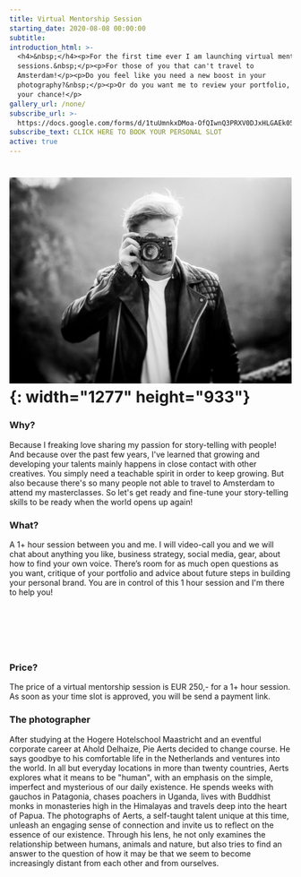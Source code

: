 ```yaml
---
title: Virtual Mentorship Session
starting_date: 2020-08-08 00:00:00
subtitle:
introduction_html: >-
  <h4>&nbsp;</h4><p>For the first time ever I am launching virtual mentorship
  sessions.&nbsp;</p><p>For those of you that can't travel to
  Amsterdam!</p><p>Do you feel like you need a new boost in your
  photography?&nbsp;</p><p>Or do you want me to review your portfolio, this is
  your chance!</p>
gallery_url: /none/
subscribe_url: >-
  https://docs.google.com/forms/d/1tuUmnkxDMoa-OfQIwnQ3PRXV0DJxHLGAEk05NA_Oj_Y/edit
subscribe_text: CLICK HERE TO BOOK YOUR PERSONAL SLOT
active: true
---
```


# ![](/uploads/0h3a6324-copy-5-2.JPG){: width="1277" height="933"}

### Why?

Because I freaking love sharing my passion for story-telling with people\! And because over the past few years, I've learned that growing and developing your talents mainly happens in close contact with other creatives. You simply need a teachable spirit in order to keep growing. But also because there's so many people not able to travel to Amsterdam to attend my masterclasses. So let's get ready and fine-tune your story-telling skills to be ready when the world opens up again\!&nbsp;

### What?

A 1+ hour session between you and me. I will video-call you and we will chat about anything you like, business strategy, social media, gear, about how to find your own voice. There’s room for as much open questions as you want, critique of your portfolio and advice about future steps in building your personal brand. You are in control of this 1 hour session and I'm there to help you\!&nbsp;

&nbsp;

&nbsp;

&nbsp;

### Price?

The price of a virtual mentorship session is EUR 250,- for a 1+ hour session. As soon as your time slot is approved, you will be send a payment link.&nbsp;

### The photographer

After studying at the Hogere Hotelschool Maastricht and an eventful corporate career at Ahold Delhaize, Pie Aerts decided to change course. He says goodbye to his comfortable life in the Netherlands and ventures into the world. In all but everyday locations in more than twenty countries, Aerts explores what it means to be "human", with an emphasis on the simple, imperfect and mysterious of our daily existence. He spends weeks with gauchos in Patagonia, chases poachers in Uganda, lives with Buddhist monks in monasteries high in the Himalayas and travels deep into the heart of Papua. The photographs of Aerts, a self-taught talent unique at this time, unleash an engaging sense of connection and invite us to reflect on the essence of our existence. Through his lens, he not only examines the relationship between humans, animals and nature, but also tries to find an answer to the question of how it may be that we seem to become increasingly distant from each other and from ourselves.